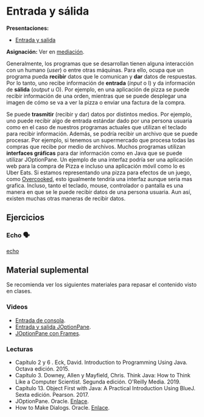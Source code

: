 # Entrada y sálida

**Presentaciones:**

- [Entrada y salida](https://github.com/sivanahamer/programacion-1/blob/main/03-Entrada_salida/pres/05-IO.pdf)

**Asignación:** Ver en [mediación](https://mv1.mediacionvirtual.ucr.ac.cr/mod/assign/view.php?id=1768907).

Generalmente, los programas que se desarrollan tienen alguna interacción con un humano (*user*) o entre otras máquinas. Para ello, ocupa que un programa pueda **recibir** datos que le comunican y **dar** datos de respuestas. Por lo tanto, uno recibe información de **entrada** (*input* o I) y da información de **sálida** (*output* u O). Por ejemplo, en una aplicación de pizza se puede recibir información de una orden, mientras que se puede desplegar una imagen de cómo se va a ver la pizza o enviar una factura de la compra.

Se puede **trasmitir** (recibir y dar) datos por distintos medios. Por ejemplo, uno puede recibir algo de entrada estándar dado por una persona usuaria como en el caso de nuestros programas actuales que utilizan el teclado para recibir información. Además, se podría recibir un archivo que se puede procesar. Por ejemplo, si tenemos un supermercado que procesa todas las compras que recibe por medio de archivos. Muchos programas utilizan **interfaces gráficas** para dar información como en Java que se puede utilizar JOptionPane. Un ejemplo de una interfaz podría ser una aplicación web para la compra de Pizza e incluso una aplicación móvil como lo es Uber Eats. Si estamos representando una pizza para efectos de un juego, como [Overcooked](https://www.team17.com/games/overcooked/), esto igualmente tendría una interfaz aunque seria mas grafica. Incluso, tanto el teclado, mouse, controlador o pantalla es una manera en que se le puede recibir datos de una persona usuaria. Aun así, existen muchas otras maneras de recibir datos.

## Ejercicios

### Echo 🗣️

[echo](https://raw.githubusercontent.com/sivanahamer/programacion-1/main/03-Entrada_salida/src/echo/Main.java ':include :type=code text')

## Material suplemental

Se recomienda ver los siguientes materiales para repasar el contenido visto en clases.

### Videos

- [Entrada de consola](https://youtu.be/5DdacOkrTgo).
- [Entrada y salida JOptionPane](https://youtu.be/VFAG5uedkm4).
- [JOptionPane con Frames](https://youtu.be/GLUA5maVxoY).

### Lecturas

- Capítulo 2 y 6 . Eck, David. Introduction to Programming Using Java. Octava edición. 2015.
- Capítulo 3. Downey, Allen y Mayfield, Chris. Think Java: How to Think Like a Computer Scientist. Segunda edición. O'Reilly Media. 2019.
- Capítulo 13. Object First with Java: A Practical Introduction Using BlueJ. Sexta edición. Pearson. 2017.
- JOptionPane. Oracle. [Enlace](https://docs.oracle.com/javase/7/docs/api/javax/swing/JOptionPane.html).
- How to Make Dialogs. Oracle. [Enlace](https://docs.oracle.com/javase/tutorial/uiswing/components/dialog.html).
